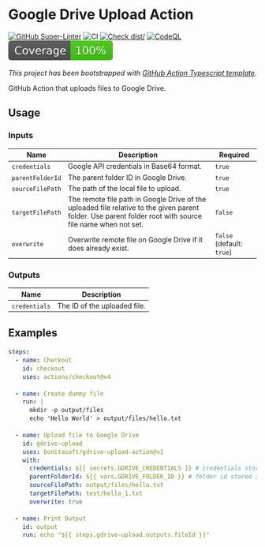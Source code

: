 # Google Drive Upload Action

[![GitHub Super-Linter](https://github.com/bonitasoft/gdrive-upload-action/actions/workflows/linter.yml/badge.svg)](https://github.com/super-linter/super-linter)
![CI](https://github.com/bonitasoft/gdrive-upload-action/actions/workflows/ci.yml/badge.svg)
[![Check dist/](https://github.com/bonitasoft/gdrive-upload-action/actions/workflows/check-dist.yml/badge.svg)](https://github.com/bonitasoft/gdrive-upload-action/actions/workflows/check-dist.yml)
[![CodeQL](https://github.com/bonitasoft/gdrive-upload-action/actions/workflows/codeql-analysis.yml/badge.svg)](https://github.com/bonitasoft/gdrive-upload-action/actions/workflows/codeql-analysis.yml)
[![Coverage](./badges/coverage.svg)](./badges/coverage.svg)

_This project has been bootstrapped with [GitHub Action Typescript template](https://github.com/actions/typescript-action)._

GitHub Action that uploads files to Google Drive.

## Usage

### Inputs

| Name | Description | Required |
| - | - | - |
| `credentials` | Google API credentials in Base64 format. | `true` |
| `parentFolderId` | The parent folder ID in Google Drive. | `true` |
| `sourceFilePath` | The path of the local file to upload. | `true` |
| `targetFilePath` | The remote file path in Google Drive of the uploaded file relative to the given parent folder. Use parent folder root with source file name when not set. | `false` |
| `overwrite` | Overwrite remote file on Google Drive if it does already exist. | `false` (default: `true`) |

### Outputs

| Name | Description |
| - | - |
| `credentials` | The ID of the uploaded file. |


## Examples

```yaml
steps:
  - name: Checkout
    id: checkout
    uses: actions/checkout@v4

  - name: Create dummy file
    run: |
      mkdir -p output/files
      echo 'Hello World' > output/files/hello.txt

  - name: Upload file to Google Drive
    id: gdrive-upload
    uses: bonitasoft/gdrive-upload-action@v1
    with:
      credentials: ${{ secrets.GDRIVE_CREDENTIALS }} # credentials stored as a GitHub secret
      parentFolderId: ${{ vars.GDRIVE_FOLDER_ID }} # folder id stored as a GitHub variable
      sourceFilePath: output/files/hello.txt
      targetFilePath: test/hello_1.txt
      overwrite: true

  - name: Print Output
    id: output
    run: echo "${{ steps.gdrive-upload.outputs.fileId }}"
```
